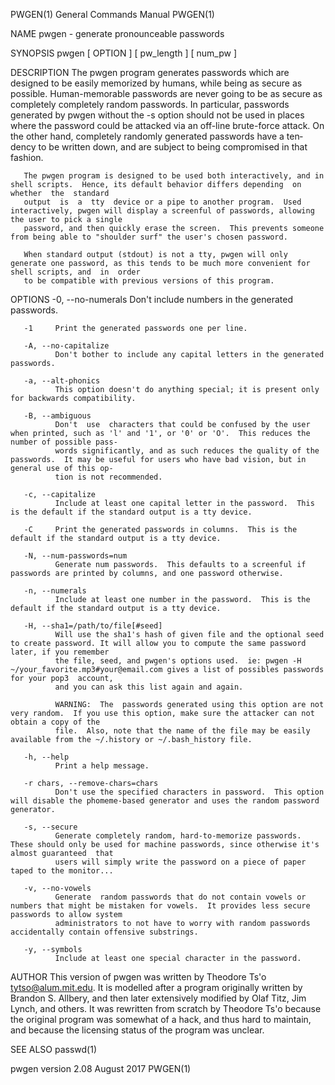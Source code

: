 PWGEN(1)                                                               General Commands Manual                                                              PWGEN(1)

NAME
       pwgen - generate pronounceable passwords

SYNOPSIS
       pwgen [ OPTION ] [ pw_length ] [ num_pw ]

DESCRIPTION
       The  pwgen program generates passwords which are designed to be easily memorized by humans, while being as secure as possible.  Human-memorable passwords are
       never going to be as secure as completely completely random passwords.  In particular, passwords generated by pwgen without the -s option should not be  used
       in  places where the password could be attacked via an off-line brute-force attack.   On the other hand, completely randomly generated  passwords have a ten‐
       dency to be written down, and are subject to being compromised in that fashion.

       The pwgen program is designed to be used both interactively, and in shell scripts.  Hence, its default behavior differs depending  on  whether  the  standard
       output  is  a  tty  device or a pipe to another program.  Used interactively, pwgen will display a screenful of passwords, allowing the user to pick a single
       password, and then quickly erase the screen.  This prevents someone from being able to "shoulder surf" the user's chosen password.

       When standard output (stdout) is not a tty, pwgen will only generate one password, as this tends to be much more convenient for shell scripts, and  in  order
       to be compatible with previous versions of this program.

OPTIONS
       -0, --no-numerals
              Don't include numbers in the generated passwords.

       -1     Print the generated passwords one per line.

       -A, --no-capitalize
              Don't bother to include any capital letters in the generated passwords.

       -a, --alt-phonics
              This option doesn't do anything special; it is present only for backwards compatibility.

       -B, --ambiguous
              Don't  use  characters that could be confused by the user when printed, such as 'l' and '1', or '0' or 'O'.  This reduces the number of possible pass‐
              words significantly, and as such reduces the quality of the passwords.  It may be useful for users who have bad vision, but in general use of this op‐
              tion is not recommended.

       -c, --capitalize
              Include at least one capital letter in the password.  This is the default if the standard output is a tty device.

       -C     Print the generated passwords in columns.  This is the default if the standard output is a tty device.

       -N, --num-passwords=num
              Generate num passwords.  This defaults to a screenful if passwords are printed by columns, and one password otherwise.

       -n, --numerals
              Include at least one number in the password.  This is the default if the standard output is a tty device.

       -H, --sha1=/path/to/file[#seed]
              Will use the sha1's hash of given file and the optional seed to create password. It will allow you to compute the same password later, if you remember
              the file, seed, and pwgen's options used.  ie: pwgen -H ~/your_favorite.mp3#your@email.com gives a list of possibles passwords for your pop3  account,
              and you can ask this list again and again.

              WARNING:  The  passwords generated using this option are not very random.  If you use this option, make sure the attacker can not obtain a copy of the
              file.  Also, note that the name of the file may be easily available from the ~/.history or ~/.bash_history file.

       -h, --help
              Print a help message.

       -r chars, --remove-chars=chars
              Don't use the specified characters in password.  This option will disable the phomeme-based generator and uses the random password generator.

       -s, --secure
              Generate completely random, hard-to-memorize passwords.  These should only be used for machine passwords, since otherwise it's almost guaranteed  that
              users will simply write the password on a piece of paper taped to the monitor...

       -v, --no-vowels
              Generate  random passwords that do not contain vowels or numbers that might be mistaken for vowels.  It provides less secure passwords to allow system
              administrators to not have to worry with random passwords accidentally contain offensive substrings.

       -y, --symbols
              Include at least one special character in the password.

AUTHOR
       This version of pwgen was written by Theodore Ts'o <tytso@alum.mit.edu>.  It is modelled after a program originally written by Brandon S. Allbery,  and  then
       later extensively modified by Olaf Titz,  Jim Lynch, and others.  It was rewritten from scratch by Theodore Ts'o because the original program was somewhat of
       a hack, and thus hard to maintain, and because the licensing status of the program was unclear.

SEE ALSO
       passwd(1)

pwgen version 2.08                                                           August 2017                                                                    PWGEN(1)
